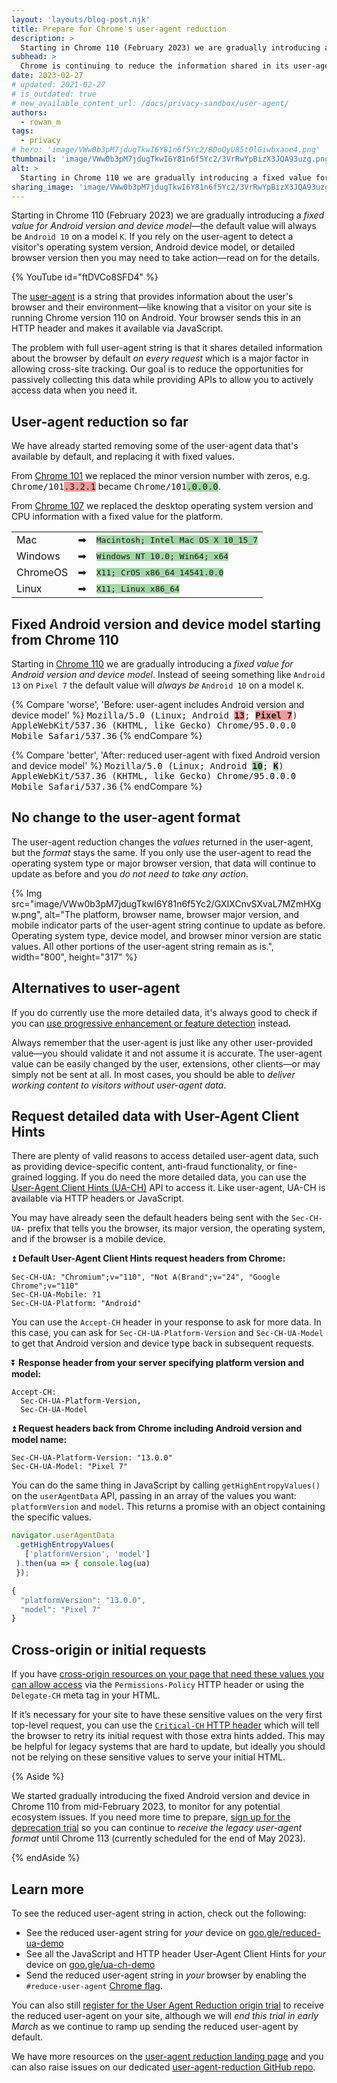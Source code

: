 ```yaml
---
layout: 'layouts/blog-post.njk'
title: Prepare for Chrome's user‑agent reduction
description: >
  Starting in Chrome 110 (February 2023) we are gradually introducing a fixed value for Android version and device model—the default value will always be `Android 10` on a model `K`.
subhead: >
  Chrome is continuing to reduce the information shared in its user-agent string to help protect user's privacy.
date: 2023-02-27
# updated: 2021-02-27
# is_outdated: true
# new_available_content_url: /docs/privacy-sandbox/user-agent/
authors:
  - rowan_m
tags:
  - privacy
# hero: 'image/VWw0b3pM7jdugTkwI6Y81n6f5Yc2/BDoQyU85t0lGiwbxaoe4.png'
thumbnail: 'image/VWw0b3pM7jdugTkwI6Y81n6f5Yc2/3VrRwYpBizX3JQA93uzg.png'
alt: >
  Starting in Chrome 110 we are gradually introducing a fixed value for Android version and device model. Instead of seeing something like `Android 13` on `Pixel 7` the default value will always be `Android 10` on model `K`.
sharing_image: 'image/VWw0b3pM7jdugTkwI6Y81n6f5Yc2/3VrRwYpBizX3JQA93uzg.png'
---
```


Starting in Chrome 110 (February 2023) we are gradually introducing a _fixed value for Android version and device model_—the default value will always be `Android 10` on a model `K`.
If you rely on the user-agent to detect a visitor's operating system version, Android device model, or detailed browser version then you may need to take action—read on for the details.

{% YouTube id="ftDVCo8SFD4" %}

The [user-agent](https://developer.mozilla.org/docs/Web/HTTP/Headers/User-Agent) is a string that provides information about the user's browser and their environment—like knowing that a visitor on your site is running Chrome version 110 on Android.
Your browser sends this in an HTTP header and makes it available via JavaScript.

The problem with full user-agent string is that it shares detailed information about the browser by default _on every request_ which is a major factor in allowing cross-site tracking.
Our goal is to reduce the opportunities for passively collecting this data while providing APIs to allow you to actively access data when you need it.


## User-agent reduction so far

We have already started removing some of the user-agent data that's available by default, and replacing it with fixed values.

From [Chrome 101](https://groups.google.com/a/chromium.org/g/blink-dev/c/dcTStiBZVoQ/m/KyomPLOnAwAJ) we replaced the minor version number with zeros, e.g. <span style="font-family: monospace">Chrome/101<span style="background: #ef9a9a">.3.2.1</span></span> became <span style="font-family: monospace">Chrome/101<span style="background: #a5d6a7">.0.0.0</span></span>.

From [Chrome 107](https://groups.google.com/a/chromium.org/g/blink-dev/c/kC-AeZ1fSdY/m/a_ICuXZRBQAJ) we replaced the desktop operating system version and CPU information with a fixed value for the platform.

<table>
    <tr><td>Mac</td><td>➡</td><td><span style="font-family: monospace; background: #a5d6a7">Macintosh; Intel Mac OS X 10_15_7</span></td></tr>
    <tr><td>Windows</td><td>➡</td><td><span style="font-family: monospace; background: #a5d6a7">Windows NT 10.0; Win64; x64</span></td></tr>
    <tr><td>ChromeOS</td><td>➡</td><td><span style="font-family: monospace; background: #a5d6a7">X11; CrOS x86_64 14541.0.0</span></td></tr>
    <tr><td>Linux</td><td>➡</td><td><span style="font-family: monospace; background: #a5d6a7">X11; Linux x86_64</span></td></tr>
</table>


## Fixed Android version and device model starting from Chrome 110

Starting in [Chrome 110](https://groups.google.com/a/chromium.org/g/blink-dev/c/zVOEHwgyyu4/m/8KljdSN9AQAJ) we are gradually introducing a _fixed value for Android version and device model_.
Instead of seeing something like `Android 13` on `Pixel 7` the default value will _always be_ `Android 10` on a model `K`.

{% Compare 'worse', 'Before: user-agent includes Android version and device model' %}
<span style="font-family: monospace">Mozilla/5.0 (Linux; Android <span style="background: #ef9a9a; font-weight: bold">13</span>; <span style="background: #ef9a9a; font-weight: bold">Pixel 7</span>) AppleWebKit/537.36 (KHTML, like Gecko) Chrome/95.0.0.0 Mobile Safari/537.36</span>
{% endCompare %}

{% Compare 'better', 'After: reduced user-agent with fixed Android version and device model' %}
<span style="font-family: monospace">Mozilla/5.0 (Linux; Android <span style="background: #a5d6a7; font-weight: bold">10</span>; <span style="background: #a5d6a7; font-weight: bold">K</span>) AppleWebKit/537.36 (KHTML, like Gecko) Chrome/95.0.0.0 Mobile Safari/537.36</span>
{% endCompare %}


## No change to the user-agent format

The user-agent reduction changes the _values_ returned in the user-agent, but the _format_ stays the same.
If you only use the user-agent to read the operating system type or major browser version, that data will continue to update as before and you _do not need to take any action_.

{% Img src="image/VWw0b3pM7jdugTkwI6Y81n6f5Yc2/GXIXCnvSXvaL7MZmHXgw.png", alt="The platform, browser name, browser major version, and mobile indicator parts of the user-agent string continue to update as before.
Operating system type, device model, and browser minor version are static values.
All other portions of the user-agent string remain as is.", width="800", height="317" %}

## Alternatives to user-agent

If you do currently use the more detailed data, it's always good to check if you can [use progressive enhancement or feature detection](https://developer.mozilla.org/docs/Web/HTTP/Browser_detection_using_the_user_agent) instead.

Always remember that the user-agent is just like any other user-provided value—you should validate it and not assume it is accurate.
The user-agent value can be easily changed by the user, extensions, other clients—or may simply not be sent at all.
In most cases, you should be able to _deliver working content to visitors without user-agent data_.


## Request detailed data with User-Agent Client Hints

There are plenty of valid reasons to access detailed user-agent data, such as providing device-specific content, anti-fraud functionality, or fine-grained logging.
If you do need the more detailed data, you can use the [User-Agent Client Hints (UA-CH)](/articles/user-agent-client-hints/) API to access it.
Like user-agent, UA-CH is available via HTTP headers or JavaScript.

You may have already seen the default headers being sent with the `Sec-CH-UA-` prefix that tells you the browser, its major version, the operating system, and if the browser is a mobile device.

⏫ **Default User-Agent Client Hints request headers from Chrome:**

```text
Sec-CH-UA: "Chromium";v="110", "Not A(Brand";v="24", "Google Chrome";v="110"
Sec-CH-UA-Mobile: ?1
Sec-CH-UA-Platform: "Android"
```

You can use the `Accept-CH` header in your response to ask for more data.
In this case, you can ask for `Sec-CH-UA-Platform-Version` and `Sec-CH-UA-Model` to get that Android version and device type back in subsequent requests.

⏬ **Response header from your server specifying platform version and model:**

```text
Accept-CH:
  Sec-CH-UA-Platform-Version,
  Sec-CH-UA-Model
```

⏫ **Request headers back from Chrome including Android version and model name:**

```text
Sec-CH-UA-Platform-Version: "13.0.0"
Sec-CH-UA-Model: "Pixel 7"
```

You can do the same thing in JavaScript by calling `getHighEntropyValues()` on the `userAgentData` API, passing in an array of the values you want: `platformVersion` and `model`.
This returns a promise with an object containing the specific values.

```javascript
navigator.userAgentData
 .getHighEntropyValues(
   ['platformVersion', 'model']
 ).then(ua => { console.log(ua)
 });

{
  "platformVersion": "13.0.0",
  "model": "Pixel 7"
}
```

## Cross-origin or initial requests

If you have [cross-origin resources on your page that need these values you can allow access](https://web.dev/migrate-to-ua-ch/#strategy-delegating-hints-to-cross-origin-requests) via the `Permissions-Policy` HTTP header or using the `Delegate-CH` meta tag in your HTML.

If it’s necessary for your site to have these sensitive values on the very first top-level request, you can use the [`Critical-CH` HTTP header](/docs/privacy-sandbox/user-agent/#critical-client-hints) which will tell the browser to retry its initial request with those extra hints added.
This may be helpful for legacy systems that are hard to update, but ideally you should not be relying on these sensitive values to serve your initial HTML.

{% Aside %}

We started gradually introducing the fixed Android version and device in Chrome 110 from mid-February 2023,  to monitor for any potential ecosystem issues.
If you need more time to prepare,  [sign up for the deprecation trial](/origintrials/#/view_trial/2608710084154359809) so you can continue to _receive the legacy user-agent format_ until Chrome 113 (currently scheduled for the end of May 2023).

{% endAside %}


## Learn more

To see the reduced user-agent string in action, check out the following:

*   See the reduced user-agent string for _your_ device on [goo.gle/reduced-ua-demo](https://goo.gle/reduced-ua-demo) 
*   See all the JavaScript and HTTP header User-Agent Client Hints for _your_ device on [goo.gle/ua-ch-demo](https://goo.gle/ua-ch-demo)
*   Send the reduced user-agent string in _your_ browser by enabling the `#reduce-user-agent` [Chrome flag](/docs/web-platform/chrome-flags/).

You can also still [register for the User Agent Reduction origin trial](/origintrials/#/view_trial/-7123568710593282047) to receive the reduced user-agent on your site, although we will _end this trial in early March_ as we continue to ramp up sending the reduced user-agent by default.

We have more resources on the [user-agent reduction landing page](/docs/privacy-sandbox/user-agent/) and you can also raise issues on our dedicated [user-agent-reduction GitHub repo](https://goo.gle/ua-reduction-issues).
